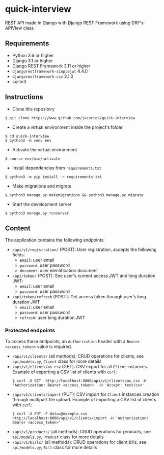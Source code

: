 # quick-interview
REST API made in Django with Django REST Framework using DRF's APIView class.

## Requirements
* Python 3.6 or higher
* Django 3.1 or higher
* Django REST Framework 3.11 or higher
* `djangorestframework-simplejwt` 4.4.0
* `djangorestframework-csv` 2.1.0
* sqlite3

## Instructions

* Clone this repository
```console
$ git clone https://www.github.com/jvcortes/quick-interview
```

* Create a virtual environment inside the project's folder
```console
$ cd quick-interview
$ python3 -m venv env
```

* Activate the virtual environment
```console
$ source env/bin/activate
```

* Install dependencies from `requirements.txt`
```console
$ python3 -m pip install -r requirements.txt
```

* Make migrations and migrate
```console
$ python3 manage.py makemigrations && python3 manage.py migrate
```

* Start the development server
```console
$ python3 manage.py runserver
```

## Content

The application contains the following endpoints:
* `/api/v1/registration/` (POST): User registration, accepts the following fields:
	* `email`: user email
	* `password`: user password
	* `document`: user identification document
* `/api/token/` (POST): See user's current access JWT and long duration JWT:
	* `email`: user email
	* `password`: user password
* `/api/token/refresh` (POST): Get access token through user's long duration JWT
	* `email`: user email
	* `password`: user password
	* `refresh`: user long duration JWT

### Protected endpoints

To access these endpoints, an `Authorization` header with a `Bearer <access_token>` value is required.

* `/api/v1/clients/` (all methods): CRUD operations for clients, see `api/models.py`, `Client` class for more details
* `/api/v1/clients/as_csv` (GET): CSV export for all `Client` instances.
    Example of exporting a CSV list of clients with `curl`:
    ```console
    $ curl -X GET  http://localhost:8000/api/v1/clients/as_csv -H 'Authorization: Bearer <access_token>' -H 'Accept: text/csv'
    ```
* `/api/v1/clients/import` (PUT): CSV import for `Client` instances creation through multipart file upload.
    Example of importing a CSV list of clients with `curl`:
    ```console
    $ curl -X PUT -F data=@example.csv http://localhost:8000/api/v1/clients/import -H 'Authorization: Bearer <access_token>'
    ```
* `/api/v1/products/` (all methods): CRUD operations for products, see `api/models.py`, `Product` class for more details
* `/api/v1/bills/` (all methods): CRUD operations for client bills, see `api/models.py`, `Bill` class for more details
